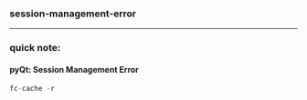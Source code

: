 ### session-management-error

---
### quick note:

#### pyQt: Session Management Error

```python
fc-cache -r
```